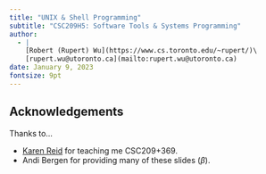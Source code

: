 ```yaml
---
title: "UNIX & Shell Programming"
subtitle: "CSC209H5: Software Tools & Systems Programming"
author:
  - |
    [Robert (Rupert) Wu](https://www.cs.toronto.edu/~rupert/)\
    [rupert.wu@utoronto.ca](mailto:rupert.wu@utoronto.ca)
date: January 9, 2023
fontsize: 9pt
---
```


## Acknowledgements

Thanks to...

- [Karen Reid](https://www.cs.toronto.edu/~reid/) for teaching me CSC209+369.
- Andi Bergen for providing many of these slides ($\beta$).
